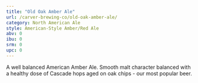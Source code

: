 ```yaml
---
title: "Old Oak Amber Ale"
url: /carver-brewing-co/old-oak-amber-ale/
category: North American Ale
style: American-Style Amber/Red Ale
abv: 0
ibu: 0
srm: 0
upc: 0
---
```

A well balanced American Amber Ale. Smooth malt character balanced with a healthy dose of Cascade hops aged on oak chips - our most popular beer.
